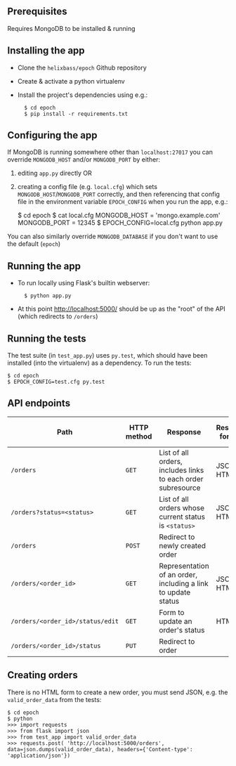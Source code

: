 Prerequisites
-------------
Requires MongoDB to be installed & running

Installing the app
------------------

- Clone the `helixbass/epoch` Github repository

- Create & activate a python virtualenv

- Install the project's dependencies using e.g.:

        $ cd epoch
        $ pip install -r requirements.txt

Configuring the app
-------------------

If MongoDB is running somewhere other than `localhost:27017` you can override `MONGODB_HOST` and/or `MONGODB_PORT` by either:
  1. editing `app.py` directly OR
  2. creating a config file (e.g. `local.cfg`) which sets `MONGODB_HOST`/`MONGODB_PORT` correctly, and then referencing that config file in the environment variable `EPOCH_CONFIG` when you run the app, e.g.:

        $ cd epoch
        $ cat local.cfg
        MONGODB_HOST = 'mongo.example.com'
        MONGODB_PORT = 12345
        $ EPOCH_CONFIG=local.cfg python app.py

You can also similarly override `MONGODB_DATABASE` if you don't want to use the default (`epoch`)

Running the app
---------------

- To run locally using Flask's builtin webserver:

        $ python app.py

- At this point <http://localhost:5000/> should be up as the "root" of the API (which redirects to `/orders`)

Running the tests
-----------------

The test suite (in `test_app.py`) uses `py.test`, which should have been installed (into the virtualenv) as a dependency. To run the tests:

    $ cd epoch
    $ EPOCH_CONFIG=test.cfg py.test

API endpoints
-------------

| Path                             | HTTP method | Response                                                     | Response formats | Request body formats |
| -------------------------------- | ----------- | ------------------------------------------------------------ | ---------------- | -------------------- |
| `/orders`                        | `GET`       | List of all orders, includes links to each order subresource | JSON, HTML       |                      |
| `/orders?status=<status>`        | `GET`       | List of all orders whose current status is `<status>`        | JSON, HTML       |                      |
| `/orders`                        | `POST`      | Redirect to newly created order                              |                  | JSON                 |
| `/orders/<order_id>`             | `GET`       | Representation of an order, including a link to update status| JSON, HTML       |                      |
| `/orders/<order_id>/status/edit` | `GET`       | Form to update an order's status                             | HTML             |                      |
| `/orders/<order_id>/status`      | `PUT`       | Redirect to order                                            |                  | JSON, HTML           |

Creating orders
---------------

There is no HTML form to create a new order, you must send JSON, e.g. the `valid_order_data` from the tests:

    $ cd epoch
    $ python
    >>> import requests
    >>> from flask import json
    >>> from test_app import valid_order_data
    >>> requests.post( 'http://localhost:5000/orders', data=json.dumps(valid_order_data), headers={'Content-type': 'application/json'})

